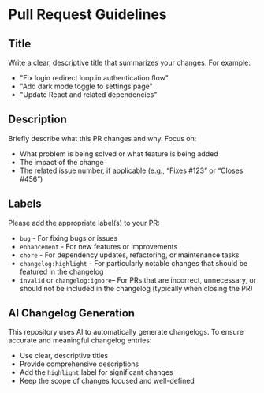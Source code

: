# Pull Request Guidelines

## Title

Write a clear, descriptive title that summarizes your changes. For example:

- "Fix login redirect loop in authentication flow"
- "Add dark mode toggle to settings page"
- "Update React and related dependencies"

## Description

Briefly describe what this PR changes and why. Focus on:

- What problem is being solved or what feature is being added
- The impact of the change
- The related issue number, if applicable (e.g., “Fixes #123” or “Closes #456”)

## Labels

Please add the appropriate label(s) to your PR:

- `bug` - For fixing bugs or issues
- `enhancement` - For new features or improvements
- `chore` - For dependency updates, refactoring, or maintenance tasks
- `changelog:highlight` - For particularly notable changes that should be featured in the changelog
- `invalid` or `changelog:ignore`– For PRs that are incorrect, unnecessary, or should not be included in the changelog (typically when closing the PR)

## AI Changelog Generation

This repository uses AI to automatically generate changelogs. To ensure accurate and meaningful changelog entries:

- Use clear, descriptive titles
- Provide comprehensive descriptions
- Add the `highlight` label for significant changes
- Keep the scope of changes focused and well-defined
